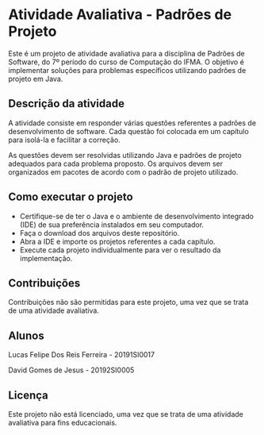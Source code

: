 # Atividade Avaliativa - Padrões de Projeto
Este é um projeto de atividade avaliativa para a disciplina de Padrões de Software, do 7º período do curso de Computação do IFMA. O objetivo é implementar soluções para problemas específicos utilizando padrões de projeto em Java.

## Descrição da atividade
A atividade consiste em responder várias questões referentes a padrões de desenvolvimento de software. Cada questão foi colocada em um capítulo para isolá-la e facilitar a correção.

As questões devem ser resolvidas utilizando Java e padrões de projeto adequados para cada problema proposto. Os arquivos devem ser organizados em pacotes de acordo com o padrão de projeto utilizado.

## Como executar o projeto
 - Certifique-se de ter o Java e o ambiente de desenvolvimento integrado (IDE) de sua preferência instalados em seu computador.
 - Faça o download dos arquivos deste repositório.
 - Abra a IDE e importe os projetos referentes a cada capítulo.
 - Execute cada projeto individualmente para ver o resultado da implementação.

## Contribuições
Contribuições não são permitidas para este projeto, uma vez que se trata de uma atividade avaliativa.

## Alunos

Lucas Felipe Dos Reis Ferreira - 20191SI0017

David Gomes de Jesus - 20192SI0005

## Licença
Este projeto não está licenciado, uma vez que se trata de uma atividade avaliativa para fins educacionais.